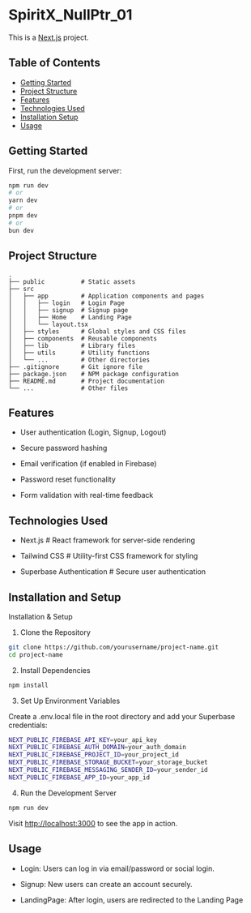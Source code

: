 # SpiritX_NullPtr_01

This is a [Next.js](https://nextjs.org) project.

## Table of Contents

- [Getting Started](#getting-started)
- [Project Structure](#project-structure)
- [Features](#features)
- [Technologies Used](#technologies-used)
- [Installation Setup](#installation-and-setup)
- [Usage](#Usage)
## Getting Started

First, run the development server:

```bash
npm run dev
# or
yarn dev
# or
pnpm dev
# or
bun dev
```
## Project Structure


```
.
├── public          # Static assets
├── src
│   ├── app         # Application components and pages
│   │   ├── login   # Login Page
│   │   ├── signup  # Signup page
│   │   ├── Home    # Landing Page
│   │   └── layout.tsx
│   ├── styles      # Global styles and CSS files
│   ├── components  # Reusable components
│   ├── lib         # Library files
│   ├── utils       # Utility functions
│   └── ...         # Other directories
├── .gitignore      # Git ignore file
├── package.json    # NPM package configuration
├── README.md       # Project documentation
└── ...             # Other files
```

## Features
- User authentication (Login, Signup, Logout)

- Secure password hashing

- Email verification (if enabled in Firebase)

- Password reset functionality

- Form validation with real-time feedback

## Technologies Used

- Next.js # React framework for server-side rendering

- Tailwind CSS # Utility-first CSS framework for styling

- Superbase Authentication # Secure user authentication

## Installation and Setup

Installation & Setup

1. Clone the Repository
``` bash
git clone https://github.com/yourusername/project-name.git
cd project-name
```
2. Install Dependencies
``` bash
npm install
```
3. Set Up Environment Variables

Create a .env.local file in the root directory and add your Superbase credentials:
``` bash 
NEXT_PUBLIC_FIREBASE_API_KEY=your_api_key
NEXT_PUBLIC_FIREBASE_AUTH_DOMAIN=your_auth_domain
NEXT_PUBLIC_FIREBASE_PROJECT_ID=your_project_id
NEXT_PUBLIC_FIREBASE_STORAGE_BUCKET=your_storage_bucket
NEXT_PUBLIC_FIREBASE_MESSAGING_SENDER_ID=your_sender_id
NEXT_PUBLIC_FIREBASE_APP_ID=your_app_id
```
4. Run the Development Server
``` bash
npm run dev
``` 
Visit [http://localhost:3000](http://localhost:3000) to see the app in action.

## Usage

- Login: Users can log in via email/password or social login.

- Signup: New users can create an account securely.

- LandingPage: After login, users are redirected to the Landing Page
